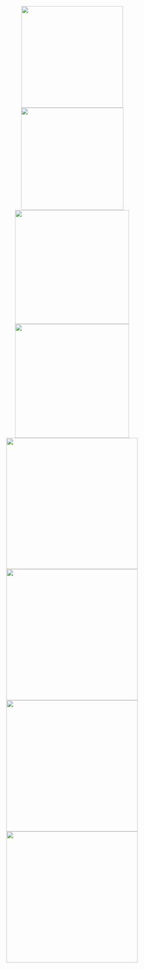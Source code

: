 
<div align="center">
  <img src="https://user-images.githubusercontent.com/73259410/139559400-8e6c332d-bbb2-47d1-bda8-c883db399d0c.png" height="271em">
  <img src="https://user-images.githubusercontent.com/73259410/139559403-e647cea6-1147-41e0-98b8-26371313a143.png" height="273em">
  <div align="center">
  <img src="https://user-images.githubusercontent.com/73259410/139559404-0884c47c-f67b-4f65-9436-acc6f2e59de0.png" height="304em">
  <img src="https://user-images.githubusercontent.com/73259410/139559405-a11297fb-6041-4c28-87f5-b6beb133e133.png" height="304em">
  </div>
  <div align="center">
  <img src="https://user-images.githubusercontent.com/73259410/139559406-a8cf05ab-eccd-43c5-8193-448e839493ac.png" height="350em">
  <img src="https://user-images.githubusercontent.com/73259410/139559407-3a553f8e-efbf-44eb-94a9-e44d83c8f53b.png" height="350em">
  </div>
  <div align="center">
  <img src="https://user-images.githubusercontent.com/73259410/139559408-a36969b0-7b17-4102-80c5-9eef64cb6f25.png" height="350em">
  <img src="https://user-images.githubusercontent.com/73259410/139559409-58fe3d6c-d0c7-4dab-af00-7eb2fdd7ebcb.png" height="350em">
  
  </div>
